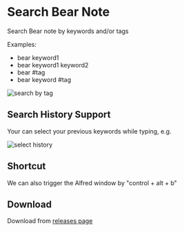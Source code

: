 # Search Bear Note
Search Bear note by keywords and/or tags

Examples:
- bear keyword1
- bear keyword1 keyword2
- bear #tag
- bear keyword #tag

![search by tag](https://user-images.githubusercontent.com/128977/32293482-828099f6-bf00-11e7-9c3e-ab99eebec50f.png)

## Search History Support

Your can select your previous keywords while typing, e.g.

![select history](https://user-images.githubusercontent.com/128977/32293127-734243aa-beff-11e7-9b80-1c6462e466bb.png)

## Shortcut

We can also trigger the Alfred window by "control + alt + b"


## Download
Download from [releases page](https://github.com/ilstar/search_bear_note/releases/latest)
